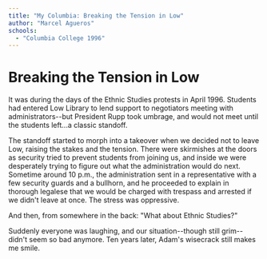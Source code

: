 ```yaml
---
title: "My Columbia: Breaking the Tension in Low"
author: "Marcel Agueros"
schools:
  - "Columbia College 1996"
---
```


# Breaking the Tension in Low

It was during the days of the Ethnic Studies protests in April 1996. Students had entered Low Library to lend support to negotiators meeting with administrators--but President Rupp took umbrage, and would not meet until the students left...a classic standoff.

The standoff started to morph into a takeover when we decided not to leave Low, raising the stakes and the tension. There were skirmishes at the doors as security tried to prevent students from joining us, and inside we were desperately trying to figure out what the administration would do next. Sometime around 10 p.m., the administration sent in a representative with a few security guards and a bullhorn, and he proceeded to explain in thorough legalese that we would be charged with trespass and arrested if we didn't leave at once. The stress was oppressive.

And then, from somewhere in the back: "What about Ethnic Studies?"

Suddenly everyone was laughing, and our situation--though still grim--didn't seem so bad anymore. Ten years later, Adam's wisecrack still makes me smile.
